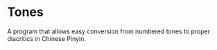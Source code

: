 # Tones
  A program that allows easy conversion from numbered tones to proper diacritics in Chinese Pinyin.
